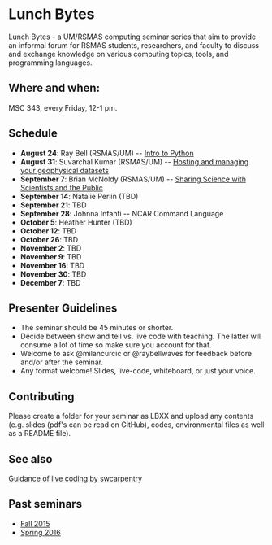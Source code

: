 # Lunch Bytes

Lunch Bytes - a UM/RSMAS computing seminar series 
that aim to provide an informal forum for RSMAS students, 
researchers, and faculty to discuss and exchange knowledge
on various computing topics, tools, and programming languages.

## Where and when:

MSC 343, every Friday, 12-1 pm.

## Schedule

* **August 24**: Ray Bell (RSMAS/UM) -- [Intro to Python](https://github.com/milancurcic/lunch-bytes/tree/master/Fall_2018/LB14)
* **August 31**: Suvarchal Kumar (RSMAS/UM) -- [Hosting and managing your geophysical datasets](https://github.com/milancurcic/lunch-bytes/tree/master/Fall_2018/LB15)
* **September 7**: Brian McNoldy (RSMAS/UM) -- [Sharing Science with Scientists and the Public](https://github.com/milancurcic/lunch-bytes/tree/master/Fall_2018/LB16)
* **September 14**: Natalie Perlin (TBD)
* **September 21**: TBD
* **September 28**: Johnna Infanti -- NCAR Command Language
* **October 5**: Heather Hunter (TBD)
* **October 12**: TBD
* **October 26**: TBD
* **November 2**: TBD
* **November 9**: TBD
* **November 16**: TBD
* **November 30**: TBD
* **December 7**: TBD

## Presenter Guidelines

* The seminar should be 45 minutes or shorter.
* Decide between show and tell vs. live code with teaching. The latter will consume a lot of time so make sure you account for that.
* Welcome to ask @milancurcic or @raybellwaves for feedback before and/or after the seminar.
* Any format welcome! Slides, live-code, whiteboard, or just your voice.

## Contributing

Please create a folder for your seminar as LBXX and upload any contents (e.g. slides (pdf's can be read on GitHub), codes, environmental files as well as a README file).

## See also

[Guidance of live coding by swcarpentry](http://swcarpentry.github.io/swc-releases/2017.02/instructor-training/13-live/)

## Past seminars

* [Fall 2015](https://github.com/milancurcic/lunch-bytes/tree/master/Fall_2015)
* [Spring 2016](https://github.com/milancurcic/lunch-bytes/tree/master/Spring_2016)
